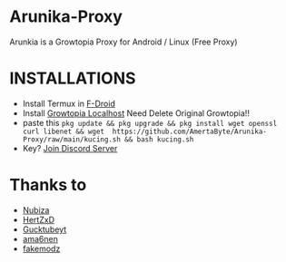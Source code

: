 # Arunika-Proxy 
Arunkia is a Growtopia Proxy for Android / Linux (Free Proxy)

# INSTALLATIONS 
* Install Termux in [F-Droid](https://f-droid.org/packages/com.termux/) 
* Install [Growtopia Localhost](https://www.mediafire.com/file/rff9fklgzumagf0/gt_local_4.31.apk/file) Need Delete Original Growtopia!!
* paste this `pkg update && pkg upgrade && pkg install wget openssl curl libenet && wget  https://github.com/AmertaByte/Arunika-Proxy/raw/main/kucing.sh && bash kucing.sh`
* Key? [Join Discord Server](https://discord.gg/hC7HPpHTRT)

# Thanks to
* [Nubiza](https://github.com/nubiza)
* [HertZxD](https://github.com/HertZxD)
* [Gucktubeyt](https://github.com/gucktubeyt)
* [ama6nen](https://github.com/ama6nen)
* [fakemodz](https://github.com/fakemodz)
